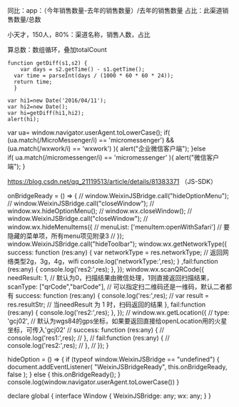 同比：app：（今年销售数量-去年的销售数量）/去年的销售数量
占比：此渠道销售数量/总数

小天才，150人，80%：渠道名称，销售人数，占比

算总数：数组循环，叠加totalCount
```
function getDiff(s1,s2) {
	var days = s2.getTime() - s1.getTime();
  var time = parseInt(days / (1000 * 60 * 60 * 24));
  return time;
  }
 
var hi1=new Date('2016/04/11');
var hi2=new Date();
var hi=getDiff(hi1,hi2);
alert(hi);
```

var ua= window.navigator.userAgent.toLowerCase();
if( (ua.match(/MicroMessenger/i) == 'micromessenger') && (ua.match(/wxwork/i) == 'wxwork') ){
    alert("企业微信客户端");
}else if( ua.match(/micromessenger/i) == 'micromessenger' ){
    alert("微信客户端");
}

https://blog.csdn.net/qq_21119513/article/details/81383371  （JS-SDK）

  onBridgeReady = () => {
    // window.WeixinJSBridge.call("hideOptionMenu");
    // window.WeixinJSBridge.call("closeWindow");
    // window.wx.hideOptionMenu();
    // window.wx.closeWindow();
    // window.WeixinJSBridge.call("closeWindow");
    // window.wx.hideMenuItems({
    //     menuList: ['menuItem:openWithSafari'] // 要隐藏的菜单项，所有menu项见附录3
    // });
    window.WeixinJSBridge.call("hideToolbar");
    window.wx.getNetworkType({
      success: function (res:any) {
        var networkType = res.networkType; // 返回网络类型2g，3g，4g，wifi
        console.log('networkType:',res);
      }
      ,fail:function (res:any) {
        console.log('res2:',res);
      },
    });
    window.wx.scanQRCode({
      needResult: 1, // 默认为0，扫描结果由微信处理，1则直接返回扫描结果，
      scanType: ["qrCode","barCode"], // 可以指定扫二维码还是一维码，默认二者都有
      success: function (res:any) {
        console.log('res:',res);
        // var result = res.resultStr; // 当needResult 为 1 时，扫码返回的结果
      },
      fail:function (res:any) {
        console.log('res2:',res);
      },
    });
    // window.wx.getLocation({
    //   type: 'gcj02', // 默认为wgs84的gps坐标，如果要返回直接给openLocation用的火星坐标，可传入'gcj02'
    //   success: function (res:any) {
    //     console.log('res1:',res);
    //   },
    //   fail:function (res:any) {
    //     console.log('res2:',res);
    //   },
    // });
  }

  hideOption = () => {
    if (typeof window.WeixinJSBridge == "undefined") {
      document.addEventListener(
        "WeixinJSBridgeReady",
        this.onBridgeReady,
        false
      );
    } else {
      this.onBridgeReady();
    }
    console.log(window.navigator.userAgent.toLowerCase())
  }


  declare global {
  interface Window {
    WeixinJSBridge: any;
    wx: any;
  }
}